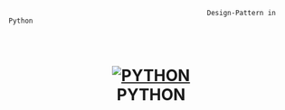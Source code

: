 

                                                     Design-Pattern in Python 
<h1 align="center">
  <br>
  <a href="https://github.com/shadibdair/Python/edit/master/README.md"><img src="https://farhaanbukhsh.files.wordpress.com/2015/02/python.png?w=640&h=430&crop=1" alt="PYTHON"></a>
  <br>
  PYTHON
  <br>
</h1>

